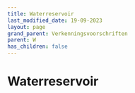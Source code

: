 ```yaml
---
title: Waterreservoir
last_modified_date: 19-09-2023
layout: page
grand_parent: Verkenningsvoorschriften
parent: W
has_children: false
---
```


Waterreservoir
==============

